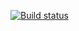 [![Build status](https://ci.appveyor.com/api/projects/status/m6rym9cp7v9dk0k0?svg=true)](https://ci.appveyor.com/project/AlesandrM/aqa-1-2-1-api-ci-hw)